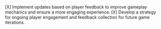 [X] Implement updates based on player feedback to improve gameplay mechanics and ensure a more engaging experience.
[X] Develop a strategy for ongoing player engagement and feedback collection for future game iterations.